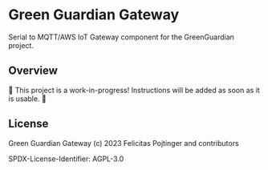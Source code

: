# Green Guardian Gateway

Serial to MQTT/AWS IoT Gateway component for the GreenGuardian project.

## Overview

🚧 This project is a work-in-progress! Instructions will be added as soon as it is usable. 🚧

## License

Green Guardian Gateway (c) 2023 Felicitas Pojtinger and contributors

SPDX-License-Identifier: AGPL-3.0
